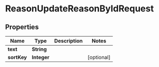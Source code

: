 

# ReasonUpdateReasonByIdRequest


## Properties

| Name | Type | Description | Notes |
|------------ | ------------- | ------------- | -------------|
|**text** | **String** |  |  |
|**sortKey** | **Integer** |  |  [optional] |



